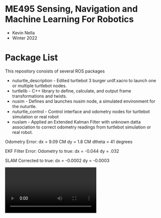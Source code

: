 # ME495 Sensing, Navigation and Machine Learning For Robotics
* Kevin Nella
* Winter 2022
# Package List
This repository consists of several ROS packages
- nuturtle_description - Edited turtlebot 3 burger urdf.xacro to launch one or multiple turtlebot nodes.
- turtlelib - C++ library to define, calculate, and output frame transformations and twists.
- nusim - Defines and launches nusim node, a simulated environment for the nuturtle.
- nuturtle_control - Control interface and odometry nodes for turtlebot simulation or real robot
- nuslam - Applied an Extended Kalman Filter with unknown datta association to correct odometry readings from turtlebot simulation or real robot.

Odometry Error:
dx = 9.09 CM
dy = 1.8 CM
dtheta = 41 degrees

EKF Filter Error:
Odometry to true:
dx = -0.044
dy = .032

SLAM Corrected to true:
dx = -0.0002
dy = -0.0003


<video src=https://user-images.githubusercontent.com/58793794/217950496-93bcb4ad-9c3e-4133-9091-a5ba8538c6b9.mp4>

<img src=https://user-images.githubusercontent.com/58793794/224528158-d2b79b79-33a8-4eda-8389-fc2c0f91fb32.png>

![Screenshot from 2023-03-11 23-12-10](https://user-images.githubusercontent.com/58793794/224997641-be58f4f3-b058-43a2-967a-ff4af58ee6c7.jpg)
[Screencast from 03-19-2023 04:29:16 PM.webm](https://user-images.githubusercontent.com/58793794/226211996-dfe8ae07-cbb5-46e5-9ec7-b2b9325d1f82.webm)
